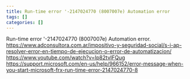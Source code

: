 ```yaml
---
title: Run-time error '-2147024770 (8007007e) Automation error
tags: []
categories: []
---
```


Run-time error '-2147024770 (8007007e) Automation error.
https://www.adconsultora.com.ar/impositivo-y-seguridad-social/s-i-ap-resolver-error-en-tiempo-de-ejecucion-o-error-de-automatizacion/
https://www.youtube.com/watch?v=Ip82tvIFQug
https://support.microsoft.com/en-us/help/966152/error-message-when-you-start-microsoft-frx-run-time-error-2147024770-8
